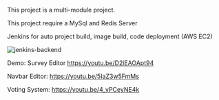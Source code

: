 This project is a multi-module project.

This project require a MySql and Redis Server

Jenkins for auto project build, image build, code deployment (AWS EC2)


![jenkins-backend](https://user-images.githubusercontent.com/15630162/222968058-5e56ee61-df05-413a-a68a-1c5decca3fac.png)

Demo: 
Survey Editor
https://youtu.be/D2iEAOApt94

Navbar Editor:
https://youtu.be/5IaZ3w5FmMs

Voting System:
https://youtu.be/4_yPCeyNE4k
